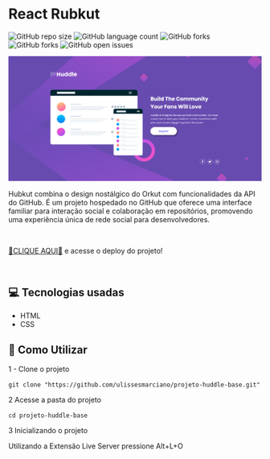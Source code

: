 # React Rubkut

![GitHub repo size](https://img.shields.io/github/repo-size/ulissesmarciano/projeto-huddle-base?style=for-the-badge)
![GitHub language count](https://img.shields.io/github/languages/count/ulissesmarciano/projeto-huddle-base?style=for-the-badge)
![GitHub forks](https://img.shields.io/github/forks/ulissesmarciano/projeto-huddle-base?style=for-the-badge)
![GitHub forks](https://img.shields.io/github/forks/ulissesmarciano/projeto-huddle-base?style=for-the-badge)
![GitHub open issues](https://img.shields.io/github/issues/ulissesmarciano/hubkut?style=for-the-badge)

<img src="./src/readme/imagem.png" alt="Imagem do projeto">


<br>


Hubkut combina o design nostálgico do Orkut com funcionalidades da API do GitHub. É um projeto hospedado no GitHub que oferece uma interface familiar para interação social e colaboração em repositórios, promovendo uma experiência única de rede social para desenvolvedores.

<br>

<a href="https://projeto-huddle-base.vercel.app/" target="_blank">🎁CLIQUE AQUI🎁</a> e acesse o deploy do projeto!

<br>

## 💻 Tecnologias usadas
- HTML
- CSS


## 🚀 Como Utilizar

1 - Clone o projeto

```
git clone "https://github.com/ulissesmarciano/projeto-huddle-base.git"
```
2 Acesse a pasta do projeto

```
cd projeto-huddle-base
```

3 Inicializando o projeto


Utilizando a Extensão Live Server pressione Alt+L+O


